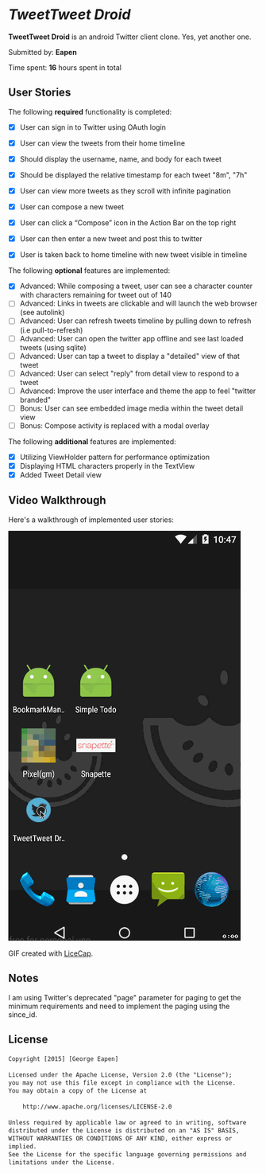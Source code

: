 # *TweetTweet Droid*

**TweetTweet Droid** is an android Twitter client clone. Yes, yet another one.

Submitted by: **Eapen**

Time spent: **16** hours spent in total

## User Stories

The following **required** functionality is completed:


* [x] User can sign in to Twitter using OAuth login
* [x] User can view the tweets from their home timeline
* [x] Should display the username, name, and body for each tweet
* [x] Should be displayed the relative timestamp for each tweet "8m", "7h"
* [x] User can view more tweets as they scroll with infinite pagination
* [x] User can compose a new tweet
* [x] User can click a “Compose” icon in the Action Bar on the top right
* [x] User can then enter a new tweet and post this to twitter
* [x] User is taken back to home timeline with new tweet visible in timeline


The following **optional** features are implemented:

* [x] Advanced: While composing a tweet, user can see a character counter with characters remaining for tweet out of 140
* [ ] Advanced: Links in tweets are clickable and will launch the web browser (see autolink)
* [ ] Advanced: User can refresh tweets timeline by pulling down to refresh (i.e pull-to-refresh)
* [ ] Advanced: User can open the twitter app offline and see last loaded tweets (using sqlite)
* [ ] Advanced: User can tap a tweet to display a "detailed" view of that tweet
* [ ] Advanced: User can select "reply" from detail view to respond to a tweet
* [ ] Advanced: Improve the user interface and theme the app to feel "twitter branded"
* [ ] Bonus: User can see embedded image media within the tweet detail view
* [ ] Bonus: Compose activity is replaced with a modal overlay

The following **additional** features are implemented:

* [x] Utilizing ViewHolder pattern for performance optimization
* [x] Displaying HTML characters properly in the TextView
* [x] Added Tweet Detail view

## Video Walkthrough 

Here's a walkthrough of implemented user stories:

<img src='https://github.com/eapen/tweettweetdroid/blob/master/tweettweetdroid-screencap.gif' title='Video Walkthrough' width='' alt='Video Walkthrough' />

GIF created with [LiceCap](http://www.cockos.com/licecap/).

## Notes

I am using Twitter's deprecated "page" parameter for paging to get the minimum requirements and need to implement the paging using the since_id.


## License

    Copyright [2015] [George Eapen]

    Licensed under the Apache License, Version 2.0 (the "License");
    you may not use this file except in compliance with the License.
    You may obtain a copy of the License at

        http://www.apache.org/licenses/LICENSE-2.0

    Unless required by applicable law or agreed to in writing, software
    distributed under the License is distributed on an "AS IS" BASIS,
    WITHOUT WARRANTIES OR CONDITIONS OF ANY KIND, either express or implied.
    See the License for the specific language governing permissions and
    limitations under the License.
